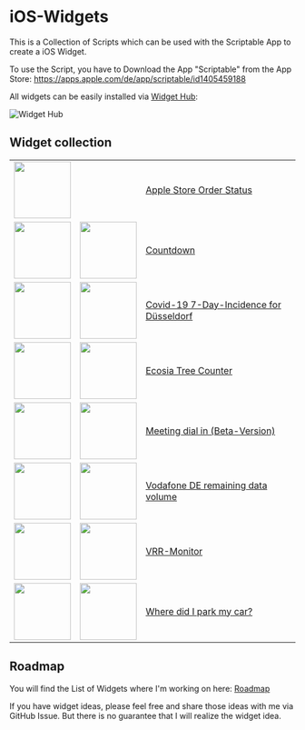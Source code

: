 # iOS-Widgets
This is a Collection of Scripts which can be used with the Scriptable App to create a iOS Widget.

To use the Script, you have to Download the App "Scriptable" from the App Store: https://apps.apple.com/de/app/scriptable/id1405459188

All widgets can be easily installed via [Widget Hub](https://widget-hub.app/):

![Widget Hub](https://github.com/ThisIsBenny/iOS-Widgets/raw/main/widgetHub.gif)

## Widget collection
<table>
  <tr>
    <td><img height="100px" src="https://raw.githubusercontent.com/ThisIsBenny/iOS-Widgets/main/Apple-Order-Status/previewLight.jpeg" /></td>
    <td></td>
    <td><a href="https://github.com/ThisIsBenny/iOS-Widgets/blob/main/Apple-Order-Status">Apple Store Order Status</a></td>
  </tr>
  <tr>
    <td><img height="100px" src="https://raw.githubusercontent.com/ThisIsBenny/iOS-Widgets/main/Countdown/previewLight.jpeg" /></td>
    <td><img height="100px" src="https://raw.githubusercontent.com/ThisIsBenny/iOS-Widgets/main/Countdown/previewDark.jpeg" /></td>
    <td><a href="https://github.com/ThisIsBenny/iOS-Widgets/blob/main/Countdown">Countdown</a></td>
  </tr>
  <tr>
    <td><img height="100px" src="https://raw.githubusercontent.com/ThisIsBenny/iOS-Widgets/main/Covid-19/previewLight.jpeg" /></td>
    <td><img height="100px" src="https://raw.githubusercontent.com/ThisIsBenny/iOS-Widgets/main/Covid-19/previewDark.jpeg" /></td>
    <td><a href="https://github.com/ThisIsBenny/iOS-Widgets/blob/main/Covid-19">Covid-19 7-Day-Incidence for Düsseldorf</a></td>
  </tr>
  <tr>
    <td><img height="100px" src="https://raw.githubusercontent.com/ThisIsBenny/iOS-Widgets/main/Ecosia/previewLight.jpeg" /></td>
    <td><img height="100px" src="https://raw.githubusercontent.com/ThisIsBenny/iOS-Widgets/main/Ecosia/previewDark.jpeg" /></td>
    <td><a href="https://github.com/ThisIsBenny/iOS-Widgets/blob/main/Ecosia">Ecosia Tree Counter</a></td>
  </tr>
  <tr>
    <td><img height="100px" src="https://raw.githubusercontent.com/ThisIsBenny/iOS-Widgets/main/Meeting-dial-in/previewLight.jpeg" /></td>
    <td><img height="100px" src="https://raw.githubusercontent.com/ThisIsBenny/iOS-Widgets/main/Meeting-dial-in/previewDark.jpeg" /></td>
    <td><a href="https://github.com/ThisIsBenny/iOS-Widgets/blob/main/Meeting-dial-in">Meeting dial in (Beta-Version)</a></td>
  </tr>
  <tr>
    <td><img height="100px" src="https://raw.githubusercontent.com/ThisIsBenny/iOS-Widgets/main/VodafoneDE/previewLight.jpeg" /></td>
    <td><img height="100px" src="https://raw.githubusercontent.com/ThisIsBenny/iOS-Widgets/main/VodafoneDE/previewDark.jpeg" /></td>
    <td><a href="https://github.com/ThisIsBenny/iOS-Widgets/blob/main/VodafoneDE">Vodafone DE remaining data volume</a></td>
  </tr>
  <tr>
    <td><img height="100px" src="https://raw.githubusercontent.com/ThisIsBenny/iOS-Widgets/main/VRR-Monitor/previewLight.jpeg" /></td>
    <td><img height="100px" src="https://raw.githubusercontent.com/ThisIsBenny/iOS-Widgets/main/VRR-Monitor/previewDark.jpeg" /></td>
    <td><a href="https://github.com/ThisIsBenny/iOS-Widgets/blob/main/VRR-Monitor">VRR-Monitor</a></td>
  </tr>
  <tr>
    <td><img height="100px" src="https://raw.githubusercontent.com/ThisIsBenny/iOS-Widgets/main/car-location/previewLight.jpeg" /></td>
    <td><img height="100px" src="https://raw.githubusercontent.com/ThisIsBenny/iOS-Widgets/main/car-location/previewDark.jpeg" /></td>
    <td><a href="https://github.com/ThisIsBenny/iOS-Widgets/blob/main/car-location">Where did I park my car?</a></td>
  </tr>
</table>

## Roadmap
You will find the List of Widgets where I'm working on here: [Roadmap](https://github.com/ThisIsBenny/iOS-Widgets/projects/1)

If you have widget ideas, please feel free and share those ideas with me via GitHub Issue. But there is no guarantee that I will realize the widget idea.

